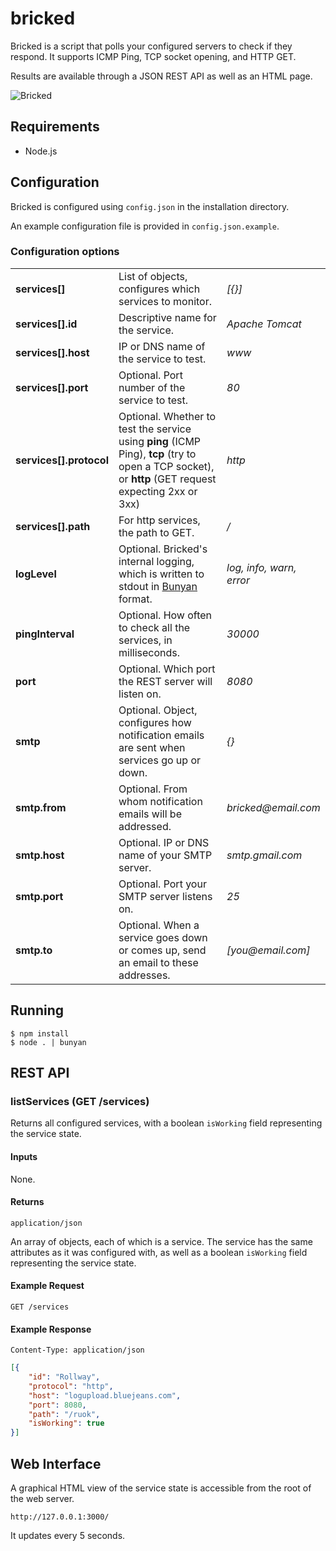 bricked
=======

Bricked is a script that polls your configured servers to check if they respond. It supports ICMP Ping, TCP socket opening, and HTTP GET.

Results are available through a JSON REST API as well as an HTML page.

![Bricked](http://aldaviva.com/portfolio/artwork/bricked.jpg)

## Requirements

* Node.js

## Configuration

Bricked is configured using `config.json` in the installation directory.

An example configuration file is provided in `config.json.example`.

### Configuration options

<table>
  <tr>
	<td><strong>services[]</strong></td>
	<td>List of objects, configures which services to monitor.</td>
	<td><em>[{}]</em></td>
  </tr>
  <tr>
	<td><strong>services[].id</strong></td>
	<td>Descriptive name for the service.</td>
	<td><em>Apache Tomcat</em></td>
  </tr>
  <tr>
	<td><strong>services[].host</strong></td>
	<td>IP or DNS name of the service to test.</td>
	<td><em>www</em></td>
  </tr>
  <tr>
	<td><strong>services[].port</strong></td>
	<td>Optional. Port number of the service to test.</td>
	<td><em>80</em></td>
  </tr>
  <tr>
	<td><strong>services[].protocol</strong></td>
	<td>Optional. Whether to test the service using <strong>ping</strong> (ICMP Ping), <strong>tcp</strong> (try to open a TCP socket), or <strong>http</strong> (GET request expecting 2xx or 3xx)</td>
	<td><em>http</em></td>
  </tr>
  <tr>
	<td><strong>services[].path</strong></td>
	<td>For http services, the path to GET.</td>
	<td><em>/</em></td>
  </tr>
  <tr>
	<td><strong>logLevel</strong></td>
	<td>Optional. Bricked's internal logging, which is written to stdout in <a href="https://github.com/trentm/node-bunyan">Bunyan</a> format.</td>
	<td><em>log, info, warn, error</em></td>
  </tr>
  <tr>
	<td><strong>pingInterval</strong></td>
	<td>Optional. How often to check all the services, in milliseconds.</td>
	<td><em>30000</em></td>
  </tr>
  <tr>
	<td><strong>port</strong></td>
	<td>Optional. Which port the REST server will listen on.</td>
	<td><em>8080</em></td>
  </tr>
  <tr>
	<td><strong>smtp</strong></td>
	<td>Optional. Object, configures how notification emails are sent when services go up or down.</td>
	<td><em>{}</em></td>
  <tr>
	<td><strong>smtp.from</strong></td>
	<td>Optional. From whom notification emails will be addressed.</td>
	<td><em>bricked@email.com</em></td>
  </tr>
  <tr>
	<td><strong>smtp.host</strong></td>
	<td>Optional. IP or DNS name of your SMTP server.</td>
	<td><em>smtp.gmail.com</em></td>
  </tr>
  <tr>
	<td><strong>smtp.port</strong></td>
	<td>Optional. Port your SMTP server listens on.</td>
	<td><em>25</em></td>
  </tr>
  <tr>
	<td><strong>smtp.to</strong></td>
	<td>Optional. When a service goes down or comes up, send an email to these addresses.</td>
	<td><em>[you@email.com]</em></td>
  </tr>
</table>

## Running

    $ npm install
    $ node . | bunyan

## REST API

### listServices (GET /services)

Returns all configured services, with a boolean `isWorking` field representing the service state.

#### Inputs

None.

#### Returns

`application/json`

An array of objects, each of which is a service. The service has the same attributes as it was configured with, as well as a boolean `isWorking` field representing the service state.

#### Example Request

    GET /services

#### Example Response

`Content-Type: application/json`

```json
[{
    "id": "Rollway",
	"protocol": "http",
	"host": "logupload.bluejeans.com",
	"port": 8080,
	"path": "/ruok",
	"isWorking": true
}]
```

## Web Interface

A graphical HTML view of the service state is accessible from the root of the web server.

    http://127.0.0.1:3000/

It updates every 5 seconds.

